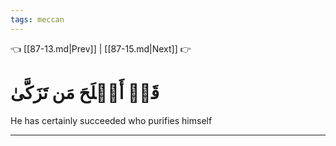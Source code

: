 ```yaml
---
tags: meccan
---
```


👈 [[87-13.md|Prev]] | [[87-15.md|Next]] 👉

# قَدۡ أَفۡلَحَ مَن تَزَكَّىٰ

He has certainly succeeded who purifies himself

---

